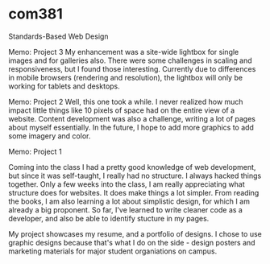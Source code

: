 com381
=====

Standards-Based Web Design

Memo: Project 3
My enhancement was a site-wide lightbox for single images and for galleries also. There were some challenges in scaling and responsiveness, but I found those interesting. Currently due to differences in mobile browsers (rendering and resolution), the lightbox will only be working for tablets and desktops.

Memo: Project 2
Well, this one took a while. I never realized how much impact little things like 10 pixels of space had on the entire view of a website. Content development was also a challenge, writing a lot of pages about myself essentially. In the future, I hope to add more graphics to add some imagery and color.

Memo: Project 1

Coming into the class I had a pretty good knowledge of web development, but since it was self-taught, I really had no structure. I always hacked things together. Only a few weeks into the class, I am really appreciating what structure does for websites. It does make things a lot simpler. From reading the books, I am also learning a lot about simplistic design, for which I am already a big proponent. So far, I've learned to write cleaner code as a developer, and also be able to identify stucture in my pages.

My project showcases my resume, and a portfolio of designs. I chose to use graphic designs because that's what I do on the side - design posters and marketing materials for major student organiations on campus.
